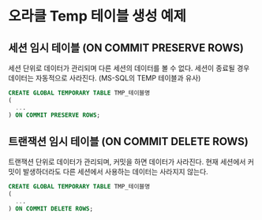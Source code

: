 # 오라클 Temp 테이블 생성 예제

## 세션 임시 테이블 (ON COMMIT PRESERVE ROWS)
세션 단위로 데이터가 관리되며 다른 세션의 데이터를 볼 수 없다. 세션이 종료될 경우 데이터는 자동적으로 사라진다. (MS-SQL의 TEMP 테이블과 유사)

``` sql
CREATE GLOBAL TEMPORARY TABLE TMP_테이블명
(
  ...
) ON COMMIT PRESERVE ROWS;
```

## 트랜잭션 임시 테이블 (ON COMMIT DELETE ROWS)
트랜잭션 단위로 데이터가 관리되며, 커밋을 하면 데이터가 사라진다. 현재 세션에서 커밋이 발생하더라도 다른 세션에서 사용하는 데이터는 사라지지 않는다.

``` sql
CREATE GLOBAL TEMPORARY TABLE TMP_테이블명
(
  ...
) ON COMMIT DELETE ROWS;
```